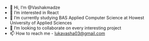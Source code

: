 - 👋 Hi, I’m @Vashakmadze
- 👀 I’m interested in React
- 🌱 I’m currently studying BAS Applied Computer Science at Howest University of Applied Sciences
- 💞️ I’m looking to collaborate on every interesting project
- 📫 How to reach me - lukavasha03@gmail.com

<!---
Vashakmadze/Vashakmadze is a ✨ special ✨ repository because its `README.md` (this file) appears on your GitHub profile.
You can click the Preview link to take a look at your changes.
--->
